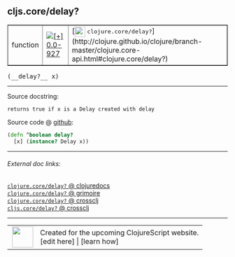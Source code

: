## cljs.core/delay?



 <table border="1">
<tr>
<td>function</td>
<td><a href="https://github.com/cljsinfo/cljs-api-docs/tree/0.0-927"><img valign="middle" alt="[+] 0.0-927" title="Added in 0.0-927" src="https://img.shields.io/badge/+-0.0--927-lightgrey.svg"></a> </td>
<td>
[<img height="24px" valign="middle" src="http://i.imgur.com/1GjPKvB.png"> <samp>clojure.core/delay?</samp>](http://clojure.github.io/clojure/branch-master/clojure.core-api.html#clojure.core/delay?)
</td>
</tr>
</table>


 <samp>
(__delay?__ x)<br>
</samp>

---





Source docstring:

```
returns true if x is a Delay created with delay
```


Source code @ [github](https://github.com/clojure/clojurescript/blob/r3190/src/cljs/cljs/core.cljs#L8863-L8865):

```clj
(defn ^boolean delay?
  [x] (instance? Delay x))
```

<!--
Repo - tag - source tree - lines:

 <pre>
clojurescript @ r3190
└── src
    └── cljs
        └── cljs
            └── <ins>[core.cljs:8863-8865](https://github.com/clojure/clojurescript/blob/r3190/src/cljs/cljs/core.cljs#L8863-L8865)</ins>
</pre>

-->

---



###### External doc links:

[`clojure.core/delay?` @ clojuredocs](http://clojuredocs.org/clojure.core/delay_q)<br>
[`clojure.core/delay?` @ grimoire](http://conj.io/store/v1/org.clojure/clojure/1.7.0-beta3/clj/clojure.core/delay%3F/)<br>
[`clojure.core/delay?` @ crossclj](http://crossclj.info/fun/clojure.core/delay%3F.html)<br>
[`cljs.core/delay?` @ crossclj](http://crossclj.info/fun/cljs.core.cljs/delay%3F.html)<br>

---

 <table>
<tr><td>
<img valign="middle" align="right" width="48px" src="http://i.imgur.com/Hi20huC.png">
</td><td>
Created for the upcoming ClojureScript website.<br>
[edit here] | [learn how]
</td></tr></table>

[edit here]:https://github.com/cljsinfo/cljs-api-docs/blob/master/cljsdoc/cljs.core/delayQMARK.cljsdoc
[learn how]:https://github.com/cljsinfo/cljs-api-docs/wiki/cljsdoc-files

<!--

This information was too distracting to show to readers, but I'll leave it
commented here since it is helpful to:

- pretty-print the data used to generate this document
- and show how to retrieve that data



The API data for this symbol:

```clj
{:return-type boolean,
 :ns "cljs.core",
 :name "delay?",
 :signature ["[x]"],
 :history [["+" "0.0-927"]],
 :type "function",
 :full-name-encode "cljs.core/delayQMARK",
 :source {:code "(defn ^boolean delay?\n  [x] (instance? Delay x))",
          :title "Source code",
          :repo "clojurescript",
          :tag "r3190",
          :filename "src/cljs/cljs/core.cljs",
          :lines [8863 8865]},
 :full-name "cljs.core/delay?",
 :clj-symbol "clojure.core/delay?",
 :docstring "returns true if x is a Delay created with delay"}

```

Retrieve the API data for this symbol:

```clj
;; from Clojure REPL
(require '[clojure.edn :as edn])
(-> (slurp "https://raw.githubusercontent.com/cljsinfo/cljs-api-docs/catalog/cljs-api.edn")
    (edn/read-string)
    (get-in [:symbols "cljs.core/delay?"]))
```

-->
